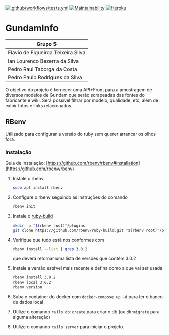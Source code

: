 [![.github/workflows/tests.yml](https://github.com/pedrorault/gundaminfo/actions/workflows/tests.yml/badge.svg)](https://github.com/pedrorault/gundaminfo/actions/workflows/tests.yml)
[![Maintainability](https://api.codeclimate.com/v1/badges/ccf5b3f9067cd1231d30/maintainability)](https://codeclimate.com/github/pedrorault/gundaminfo/maintainability)
[![Heroku](https://img.icons8.com/color/30/000000/heroku.png)](https://gundaminfo.herokuapp.com/)


# GundamInfo

| Grupo 5 |
| --- |
| Flavio de Figueiroa Teixeira Silva |
| Ian Lourenco Bezerra da Silva | 
| Pedro Raul Taborga da Costa | 
| Pedro Paulo Rodrigues da Silva |

O objetivo do projeto é fornecer uma API+Front para a amostragem de diversos modelos de Gundam que serão scrapeadas das fontes do fabricante e wiki. Será possível filtrar por modelo, qualidade, etc, além de exibir fotos e links relacionados.

## RBenv

Utilizado para configurar a versão do ruby sem querer arrancar os olhos fora.

### Instalação

Guia de instalação: [https://github.com/rbenv/rbenv#installation](https://github.com/rbenv/rbenv)
1. Instale o rbenv
    ```sh 
    sudo apt install rbenv 
    ```
2. Configure o rbenv seguindo as instruções do comando
    ```sh 
    rbenv init
    ```
3. Instale o [ruby-build](https://github.com/rbenv/ruby-build#installation)
    ```sh
    mkdir -p "$(rbenv root)"/plugins
    git clone https://github.com/rbenv/ruby-build.git "$(rbenv root)"/plugins/ruby-build
    ```
4. Verifique que tudo está nos conformes com
    ```sh
    rbenv install --list | grep 3.0.2
    ```
    que deverá retornar uma lista de versões que contém 3.0.2
5. Instale a versão estável mais recente e defina como a que vai ser usada
    ```sh
    rbenv install 3.0.2
    rbenv local 3.0.2
    rbenv version
    ```

1. Suba o container do docker com ```docker-compose up -d``` para ter o banco de dados local

2. Utilize o comando ```rails db:create``` para criar o db (ou ```db:migrate``` para alguma alteração)

3. Utilize o comando ```rails server``` para iniciar o projeto.

